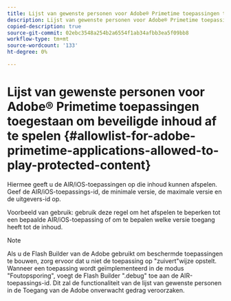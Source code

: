 ```yaml
---
title: Lijst van gewenste personen voor Adobe® Primetime toepassingen toegestaan om beveiligde inhoud af te spelen
description: Lijst van gewenste personen voor Adobe® Primetime toepassingen toegestaan om beveiligde inhoud af te spelen
copied-description: true
source-git-commit: 02ebc3548a254b2a6554f1ab34afbb3ea5f09bb8
workflow-type: tm+mt
source-wordcount: '133'
ht-degree: 0%

---
```


# Lijst van gewenste personen voor Adobe® Primetime toepassingen toegestaan om beveiligde inhoud af te spelen {#allowlist-for-adobe-primetime-applications-allowed-to-play-protected-content}

Hiermee geeft u de AIR/iOS-toepassingen op die inhoud kunnen afspelen. Geef de AIR/iOS-toepassings-id, de minimale versie, de maximale versie en de uitgevers-id op.

Voorbeeld van gebruik: gebruik deze regel om het afspelen te beperken tot een bepaalde AIR/iOS-toepassing of om te bepalen welke versie toegang heeft tot de inhoud.

>[!NOTE]
>
>Als u de Flash Builder van de Adobe gebruikt om beschermde toepassingen te bouwen, zorg ervoor dat u niet de toepassing op &quot;zuivert&quot;wijze opstelt. Wanneer een toepassing wordt geïmplementeerd in de modus &quot;Foutopsporing&quot;, voegt de Flash Builder &quot;.debug&quot; toe aan de AIR-toepassings-id. Dit zal de functionaliteit van de lijst van gewenste personen in de Toegang van de Adobe onverwacht gedrag veroorzaken.
